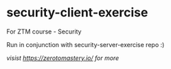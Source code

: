 # security-client-exercise
For ZTM course - Security

Run in conjunction with security-server-exercise repo :)

*visist https://zerotomastery.io/ for more*

